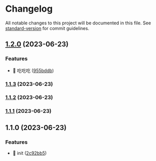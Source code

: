 # Changelog

All notable changes to this project will be documented in this file. See [standard-version](https://github.com/conventional-changelog/standard-version) for commit guidelines.

## [1.2.0](https://github.com/coding327/webStorage/compare/v1.1.3...v1.2.0) (2023-06-23)


### Features

* 🚀 吃吃吃 ([955bddb](https://github.com/coding327/webStorage/commit/955bddb3db269758d708c707b6ab0aa5e40a8e05))

### [1.1.3](https://github.com/coding327/webStorage/compare/v1.1.2...v1.1.3) (2023-06-23)

### [1.1.2](https://github.com/coding327/webStorage/compare/v1.1.1...v1.1.2) (2023-06-23)

### [1.1.1](https://github.com/coding327/webStorage/compare/v1.1.0...v1.1.1) (2023-06-23)

## 1.1.0 (2023-06-23)


### Features

* 🚀 init ([2c92bb5](https://github.com/coding327/webStorage/commit/2c92bb54e2955c80ef7eda243b0ca78aa2e7a35b))
